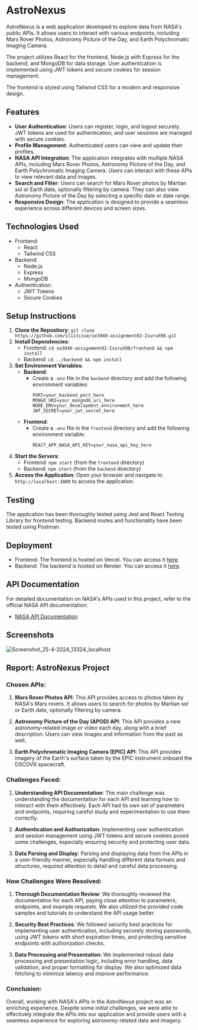 # AstroNexus

AstroNexus is a web application developed to explore data from NASA's public APIs. It allows users to interact with various endpoints, including Mars Rover Photos, Astronomy Picture of the Day, and Earth Polychromatic Imaging Camera.

The project utilizes React for the frontend, Node.js with Express for the backend, and MongoDB for data storage. User authentication is implemented using JWT tokens and secure cookies for session management.

The frontend is styled using Tailwind CSS for a modern and responsive design.

## Features

- **User Authentication**: Users can register, login, and logout securely. JWT tokens are used for authentication, and user sessions are managed with secure cookies.
- **Profile Management**: Authenticated users can view and update their profiles.
- **NASA API Integration**: The application integrates with multiple NASA APIs, including Mars Rover Photos, Astronomy Picture of the Day, and Earth Polychromatic Imaging Camera. Users can interact with these APIs to view relevant data and images.
- **Search and Filter**: Users can search for Mars Rover photos by Martian sol or Earth date, optionally filtering by camera. They can also view Astronomy Picture of the Day by selecting a specific date or date range.
- **Responsive Design**: The application is designed to provide a seamless experience across different devices and screen sizes.

## Technologies Used

- Frontend:
  - React
  - Tailwind CSS
- Backend:
  - Node.js
  - Express
  - MongoDB
- Authentication:
  - JWT Tokens
  - Secure Cookies

## Setup Instructions

1. **Clone the Repository**: `git clone https://github.com/sliitcsse/se3040-assignment02-IsuruX98.git`
2. **Install Dependencies**:
   - Frontend: `cd se3040-assignment02-IsuruX98/frontend && npm install`
   - Backend: `cd ../backend && npm install`
3. **Set Environment Variables**:
   - **Backend**:
     - Create a `.env` file in the `backend` directory and add the following environment variables:
       ```
       PORT=your_backend_port_here
       MONGO_URI=your_mongodb_uri_here
       NODE_ENV=your_development_environment_here
       JWT_SECRET=your_jwt_secret_here
       ```
   - **Frontend**:
     - Create a `.env` file in the `frontend` directory and add the following environment variable:
       ```
       REACT_APP_NASA_API_KEY=your_nasa_api_key_here
       ```
4. **Start the Servers**:
   - Frontend: `npm start` (from the `frontend` directory)
   - Backend: `npm start` (from the `backend` directory)
5. **Access the Application**: Open your browser and navigate to `http://localhost:3000` to access the application.

## Testing

The application has been thoroughly tested using Jest and React Testing Library for frontend testing. Backend routes and functionality have been tested using Postman.

## Deployment

- Frontend: The frontend is hosted on Vercel. You can access it [here](https://astro-nexus.vercel.app/).
- Backend: The backend is hosted on Render. You can access it [here](https://astronexus.onrender.com).

## API Documentation

For detailed documentation on NASA's APIs used in this project, refer to the official NASA API documentation:

- [NASA API Documentation](https://api.nasa.gov/)

## Screenshots

![Screenshot_25-4-2024_13324_localhost](https://github.com/sliitcsse/se3040-assignment02-IsuruX98/assets/104721314/8f620b10-0f66-41ca-a9eb-c8863aa235de)

## Report: AstroNexus Project

### Chosen APIs:

1. **Mars Rover Photos API**: This API provides access to photos taken by NASA's Mars rovers. It allows users to search for photos by Martian sol or Earth date, optionally filtering by camera.
2. **Astronomy Picture of the Day (APOD) API**: This API provides a new astronomy-related image or video each day, along with a brief description. Users can view images and information from the past as well.

3. **Earth Polychromatic Imaging Camera (EPIC) API**: This API provides imagery of the Earth's surface taken by the EPIC instrument onboard the DSCOVR spacecraft.

### Challenges Faced:

1. **Understanding API Documentation**: The main challenge was understanding the documentation for each API and learning how to interact with them effectively. Each API had its own set of parameters and endpoints, requiring careful study and experimentation to use them correctly.

2. **Authentication and Authorization**: Implementing user authentication and session management using JWT tokens and secure cookies posed some challenges, especially ensuring security and protecting user data.

3. **Data Parsing and Display**: Parsing and displaying data from the APIs in a user-friendly manner, especially handling different data formats and structures, required attention to detail and careful data processing.

### How Challenges Were Resolved:

1. **Thorough Documentation Review**: We thoroughly reviewed the documentation for each API, paying close attention to parameters, endpoints, and example requests. We also utilized the provided code samples and tutorials to understand the API usage better.

2. **Security Best Practices**: We followed security best practices for implementing user authentication, including securely storing passwords, using JWT tokens with short expiration times, and protecting sensitive endpoints with authorization checks.

3. **Data Processing and Presentation**: We implemented robust data processing and presentation logic, including error handling, data validation, and proper formatting for display. We also optimized data fetching to minimize latency and improve performance.

### Conclusion:

Overall, working with NASA's APIs in the AstroNexus project was an enriching experience. Despite some initial challenges, we were able to effectively integrate the APIs into our application and provide users with a seamless experience for exploring astronomy-related data and imagery.

